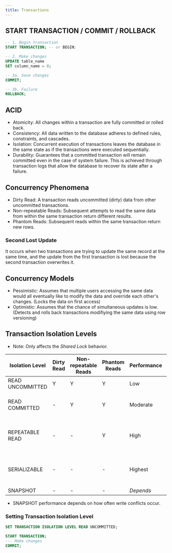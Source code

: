 ```yaml
---
title: Transactions
---
```


## START TRANSACTION / COMMIT / ROLLBACK

```sql
-- 1. Begin transaction
START TRANSACTION; -- or BEGIN;

-- 2. Make changes
UPDATE table_name
SET column_name = 0;

-- 3a. Save changes
COMMIT;

-- 3b. Failure
ROLLBACK;
```

## ACID

- Atomicity: All changes within a transaction are fully committed or rolled back. 
- Consistency: All data written to the database adheres to defined rules, constraints, and cascades.
- Isolation: Concurrent execution of transactions leaves the database in the same state as if the transactions were executed sequentially.
- Durability: Guarantees that a committed transaction will remain committed even in the case of system failure. This is achieved through transaction logs that allow the database to recover its state after a failure.

## Concurrency Phenomena

- Dirty Read: A transaction reads uncommitted (dirty) data from other uncommitted transactions.
- Non-repeatable Reads: Subsequent attempts to read the same data from within the same transaction return different results.
- Phantom Reads: Subsequent reads within the same transaction return new rows.

### Second Lost Update

It occurs when two transactions are trying to update the same record at the same
time, and the update from the first transaction is lost because the second
transaction overwrites it.

## Concurrency Models

- Pessimistic: Assumes that multiple users accessing the same data would all eventually like to modify the data and override each other's changes. (Locks the data on first access)
- Optimistic: Assumes that the chance of simultaneous updates is low. (Detects and rolls back transactions modifiying the same data using row versioning)

## Transaction Isolation Levels

- Note: Only affects the *Shared Lock* behavior.

| Isolation Level  | Dirty Read | Non-repeatable Reads | Phantom Reads | Performance | Lock                                 | Concurrency Model |
|------------------|------------|----------------------|---------------|-------------|--------------------------------------|-------------------|
| READ UNCOMMITTED | Y          | Y                    | Y             | Low         | None                                 | Pessimistic       |
| READ COMMITTED   | -          | Y                    | Y             | Moderate    | Shared Lock during every read        | Pessimistic       |
| REPEATABLE READ  | -          | -                    | Y             | High        | Shared Lock during whole transaction | Pessimistic       |
| SERIALIZABLE     | -          | -                    | -             | Highest     | Range Lock during whole transaction  | Pessimistic       |
| SNAPSHOT         | -          | -                    | -             | *Depends*   | -                                    | Optimistic        |

- SNAPSHOT performance depends on how often write conflicts occur.

### Setting Transaction Isolation Level

```sql
SET TRANSACTION ISOLATION LEVEL READ UNCOMMITTED;

START TRANSACTION;
--- Make changes
COMMIT;
```
